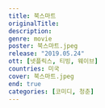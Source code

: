 ```yaml
---
title: 북스마트
originalTitle:
description:
genre: movie
poster: 북스마트.jpeg
release: "2019.05.24"
ott: [넷플릭스, 티빙, 웨이브]
countries: 미국
cover: 북스마트.jpeg
end: true
categories: [코미디, 청춘]
---
```

